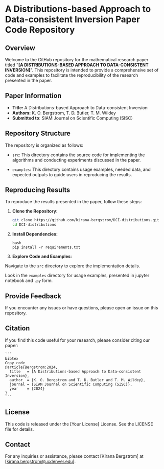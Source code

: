 # A Distributions-based Approach to Data-consistent Inversion Paper Code Repository

## Overview

Welcome to the GitHub repository for the mathematical research paper titled "**[A DISTRIBUTIONS-BASED APPROACH TO DATA-CONSISTENT INVERSION]**". This repository is intended to provide a comprehensive set of code and examples to facilitate the reproducibility of the research presented in the paper.

## Paper Information

- **Title:** A Distributions-based Approach to Data-consistent Inversion
- **Authors:** K. O. Bergstrom, T. D. Butler, T. M. Wildey
- **Submitted to:** SIAM Journal on Scientific Computing (SISC)

## Repository Structure

The repository is organized as follows:

- `src`: This directory contains the source code for implementing the algorithms and conducting experiments discussed in the paper.

- `examples`: This directory contains usage examples, needed data, and expected outputs to guide users in reproducing the results.

## Reproducing Results

To reproduce the results presented in the paper, follow these steps:

1. **Clone the Repository:**
   ```bash
   git clone https://github.com/kirana-bergstrom/DCI-distributions.git
   cd DCI-distributions
   ```

2. **Install Dependencies:**

    ```
    bash
    pip install -r requirements.txt
    ```

3. **Explore Code and Examples:**

Navigate to the `src` directory to explore the implementation details.

Look in the `examples` directory for usage examples, presented in jupyter notebook and `.py` form.

## Provide Feedback

If you encounter any issues or have questions, please open an issue on this repository.

## Citation

If you find this code useful for your research, please consider citing our paper:

    ```
    bibtex
    Copy code
    @article{Bergstrom:2024,
      title   = {A Distributions-based Approach to Data-consistent Inversion},
      author  = {K. O. Bergstrom and T. D. Butler and T. M. Wildey},
      journal = {SIAM Journal on Scientific Computing (SISC)},
      year    = {2024}
    }
    ```

## License
This code is released under the [Your License] License. See the LICENSE file for details.

## Contact
For any inquiries or assistance, please contact [Kirana Bergstrom] at [kirana.bergstrom@ucdenver.edu].

